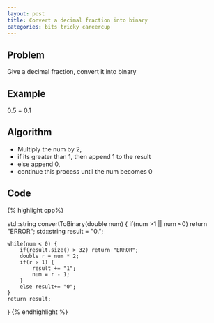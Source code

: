 ```yaml
---
layout: post
title: Convert a decimal fraction into binary
categories: bits tricky careercup
---
```


## Problem
Give a decimal fraction, convert it into binary

## Example
0.5 = 0.1

## Algorithm
- Multiply the num by 2,
- if its greater than 1, then append 1 to the result
- else append 0, 
- continue this process until the num becomes 0

## Code
{% highlight cpp%}

std::string convertToBinary(double num) {
	if(num >1 || num <0) return "ERROR";
	std::string result = "0.";
	
	while(num < 0) {
		if(result.size() > 32) return "ERROR";
		double r = num * 2;
		if(r > 1) {
			result += "1";
			num = r - 1;
		}
		else result+= "0";
	}
	return result;
}
{% endhighlight %}